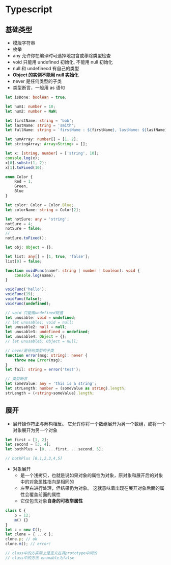 # Typescript

## 基础类型

-   模版字符串
-   枚举
-   any 允许你在编译时可选择地包含或移除类型检查
-   void 只能用 undefined 初始化, 不能用 null 初始化
-   null 和 undefinecd 有自己的类型
-   **Object 的实例不能用 null 实始化**
-   never 是任何类型的子类
-   类型断言，一般用 as 语句

```ts
let isDone: boolean = true;

let num1: number = 10;
let num2: number = NaN;

let firstName: string = 'bob';
let lastName: string = 'smith';
let fullName: string = `firstName : ${firstName}, lastName: ${lastName}`;

let numArray: number[] = [1, 2];
let stringArray: Array<String> = [];

let x: [string, number] = ['string', 10];
console.log(x);
x[0].substr(1, 2);
x[1].toFixed(10);

enum Color {
    Red = 1,
    Green,
    Blue
}

let color: Color = Color.Blue;
let colorName: string = Color[2];

let notSure: any = 'string';
notSure = 4;
notSure = false;
//
notSure.toFixed();

let obj: Object = {};

let list: any[] = [1, true, 'false'];
list[0] = false;

function voidFunc(name?: string | number | boolean): void {
    console.log(name);
}

voidFunc('hello');
voidFunc(19);
voidFunc(false);
voidFunc(undefined);

// void 只能用undefined赋值
let unusable: void = undefined;
// let unusable1: void = null;
let unusable2: null = null;
let unusable3: undefined = undefined;
let unusable4: Object = {};
// let unusable5: Object = null;

// never是任何类型的子类
function error(msg: string): never {
    throw new Error(msg);
}
let fail: string = error('test');

// 类型断言
let someValue: any = 'this is a string';
let strLength: number = (someValue as string).length;
strLength = (<string>someValue).length;
```

## 展开

-   展开操作符正与解构相反。 它允许你将一个数组展开为另一个数组，或将一个对象展开为另一个对象

```ts
let first = [1, 2];
let second = [3, 4];
let bothPlus = [0, ...first, ...second, 5];

// bothPlus [0,1,2,3,4,5]
```

-   对象展开
    -   是一个浅拷贝，也就是说如果对象的属性为对象，原对象和展开后的对象中的对象属性指向是相同的
    -   左至右进行处理，但结果仍为对象。 这就意味着出现在展开对象后面的属性会覆盖前面的属性
    -   它仅包含对象**自身的可枚举属性**

```ts
class C {
    p = 12;
    m() {}
}
let c = new C();
let clone = { ...c };
clone.p; // ok
clone.m(); // error!

// class中的方实际上是定义在其prototype中间的
// class中的方法 enumable为false
```

